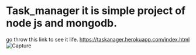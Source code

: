 # Task_manager it is simple project of node js and mongodb.
go throw this link to see it life.
https://taskanager.herokuapp.com/index.html
![Capture](https://user-images.githubusercontent.com/84064542/158751854-61de2f77-acf1-4e67-9fec-e7ce76802ae2.PNG)
